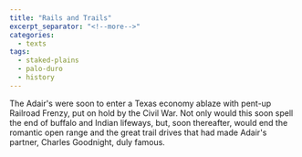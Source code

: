 ```yaml
---
title: "Rails and Trails"
excerpt_separator: "<!--more-->"
categories:
  - texts
tags:
  - staked-plains
  - palo-duro
  - history
---
```

The Adair's were soon to enter a Texas economy ablaze with pent-up Railroad Frenzy, put on hold by the Civil War. Not only would this soon spell the end of buffalo and Indian lifeways, but, soon thereafter, would end the romantic open range and the great trail drives that had made Adair's partner, Charles Goodnight, duly famous.
